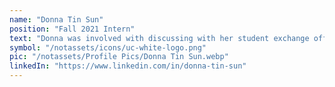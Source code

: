 ```yaml
---
name: "Donna Tin Sun"
position: "Fall 2021 Intern"
text: "Donna was involved with discussing with her student exchange office and the drafting of a program proposal between Earlham College and Resilient Communities to become partners."
symbol: "/notassets/icons/uc-white-logo.png"
pic: "/notassets/Profile Pics/Donna Tin Sun.webp"
linkedIn: "https://www.linkedin.com/in/donna-tin-sun"
---
```

